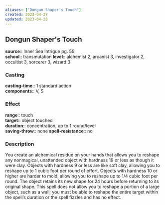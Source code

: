 ```yaml
---
aliases: ["Dongun Shaper's Touch"]
created: 2023-04-27
updated: 2023-04-28
---
```


## Dongun Shaper's Touch

**source**:: Inner Sea Intrigue pg. 59  
**school**:: transmutation
**level**:: alchemist 2, arcanist 3, investigator 2, occultist 3, sorcerer 3, wizard 3

### Casting

**casting-time**:: 1 standard action  
**components**:: V, S

### Effect

**range**:: touch  
**target**:: object touched  
**duration**:: concentration, up to 1 round/level  
**saving-throw**:: none
**spell-resistance**:: no

### Description

You create an alchemical residue on your hands that allows you to reshape any nonmagical, unattended object with hardness 19 or less as though it were clay. Objects with hardness 9 or less are like soft clay, allowing you to reshape up to 1 cubic foot per round of effort. Objects with hardness 10 or higher are harder to mold, allowing you to reshape up to 1/4 cubic foot per round. The object retains its new shape for 24 hours before returning to its original shape. This spell does not allow you to reshape a portion of a large object, such as a wall; you must be able to reshape the entire target within the spell’s duration or the spell fizzles and has no effect.
